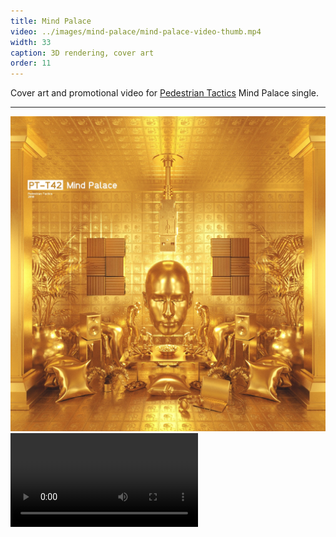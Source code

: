 ```yaml
---
title: Mind Palace
video: ../images/mind-palace/mind-palace-video-thumb.mp4
width: 33
caption: 3D rendering, cover art
order: 11
---
```


Cover art and promotional video for [Pedestrian Tactics](https://pedestriantactics.com) Mind Palace single.

---

![](../images/mind-palace/mind-palace-cover-art.jpeg)
<video controls src="images/mind-palace/mind-palace-video.mov"></video>